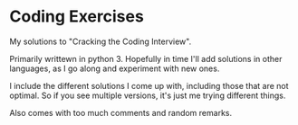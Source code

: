# Coding Exercises

My solutions to "Cracking the Coding Interview". 

Primarily writtewn in python 3.
Hopefully in time I'll add solutions in other languages, as I go along and experiment with new ones.

I include the different solutions I come up with, including those that are not optimal. 
So if you see multiple versions, it's just me trying different things.

Also comes with too much comments and random remarks.
